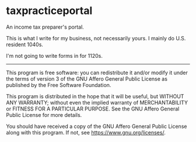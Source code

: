 taxpracticeportal
===

An income tax preparer's portal.

This is what I write for my business, not necessarily yours. I mainly do U.S. resident 1040s.

I'm not going to write forms in for 1120s.

---

This program is free software: you can redistribute it and/or modify
it under the terms of version 3 of the GNU Affero General Public
License as published by the Free Software Foundation.

This program is distributed in the hope that it will be useful,
but WITHOUT ANY WARRANTY; without even the implied warranty of
MERCHANTABILITY or FITNESS FOR A PARTICULAR PURPOSE.  See the
GNU Affero General Public License for more details.

You should have received a copy of the GNU Affero General Public License
along with this program.  If not, see <https://www.gnu.org/licenses/>.
